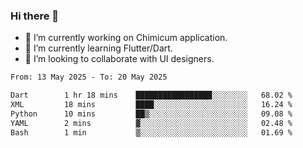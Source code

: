 ### Hi there 👋

<!--
**devcat37/devcat37** is a ✨ _special_ ✨ repository because its `README.md` (this file) appears on your GitHub profile.-->


- 🔭 I’m currently working on Chimicum application.
- 🌱 I’m currently learning Flutter/Dart.
- 👯 I’m looking to collaborate with UI designers.
<!-- - 🤔 I’m looking for help with ... -->

<!--START_SECTION:waka-->

```txt
From: 13 May 2025 - To: 20 May 2025

Dart        1 hr 18 mins    █████████████████░░░░░░░░   68.02 %
XML         18 mins         ████░░░░░░░░░░░░░░░░░░░░░   16.24 %
Python      10 mins         ██▒░░░░░░░░░░░░░░░░░░░░░░   09.08 %
YAML        2 mins          ▓░░░░░░░░░░░░░░░░░░░░░░░░   02.48 %
Bash        1 min           ▒░░░░░░░░░░░░░░░░░░░░░░░░   01.69 %
```

<!--END_SECTION:waka-->
